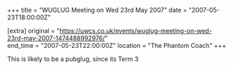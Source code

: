 +++
title = "WUGLUG Meeting on Wed 23rd May 2007"
date = "2007-05-23T18:00:00Z"

[extra]
original = "https://uwcs.co.uk/events/wuglug-meeting-on-wed-23rd-may-2007-1474488992976/"    
end_time = "2007-05-23T22:00:00Z"
location = "The Phantom Coach"
+++

This is likely to be a pubglug, since its Term 3

